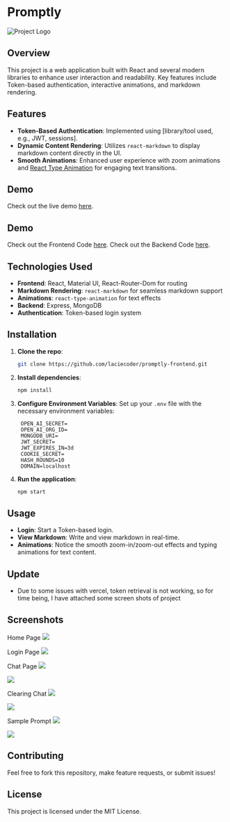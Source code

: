 
# Promptly

![Project Logo](https://img.logoipsum.com/277.svg)

## Overview

This project is a web application built with React and several modern libraries to enhance user interaction and readability. Key features include Token-based authentication, interactive animations, and markdown rendering.

## Features

- **Token-Based Authentication**: Implemented using [library/tool used, e.g., JWT, sessions].
- **Dynamic Content Rendering**: Utilizes `react-markdown` to display markdown content directly in the UI.
- **Smooth Animations**: Enhanced user experience with zoom animations and [React Type Animation](https://www.npmjs.com/package/react-type-animation) for engaging text transitions.
  
## Demo

Check out the live demo [here](https://promptly-frontend-pi.vercel.app/).

## Demo

Check out the Frontend Code [here](https://github.com/laciecoder/promptly-frontend).
Check out the Backend Code [here](https://github.com/laciecoder/promptly-backend).

## Technologies Used

- **Frontend**: React, Material UI, React-Router-Dom for routing
- **Markdown Rendering**: `react-markdown` for seamless markdown support
- **Animations**: `react-type-animation` for text effects
- **Backend**: Express, MongoDB
- **Authentication**: Token-based login system

## Installation

1. **Clone the repo**:
   ```bash
   git clone https://github.com/laciecoder/promptly-frontend.git
   ```

2. **Install dependencies**:
   ```bash
   npm install
   ```

3. **Configure Environment Variables**:
   Set up your `.env` file with the necessary environment variables:
   ```env
    OPEN_AI_SECRET= 
    OPEN_AI_ORG_ID=
    MONGODB_URI=
    JWT_SECRET=
    JWT_EXPIRES_IN=3d
    COOKIE_SECRET=
    HASH_ROUNDS=10
    DOMAIN=localhost
   ```

4. **Run the application**:
   ```bash
   npm start
   ```

## Usage

- **Login**: Start a Token-based login.
- **View Markdown**: Write and view markdown in real-time.
- **Animations**: Notice the smooth zoom-in/zoom-out effects and typing animations for text content.

## Update
- Due to some issues with vercel, token retrieval is not working, so for time being, I have attached some screen shots of project

## Screenshots
 Home Page
 ![](https://utfs.io/f/QyLqvzYvXKIN2ByorguXtmcdKpA9Ruxolk6gaTMjSeLZf1NQ)

 Login Page
 ![](https://utfs.io/f/QyLqvzYvXKIN0taUh3Iag2p4lO5JLi936RfcSzUvKWGAynX0)

 Chat Page
 ![](https://utfs.io/f/QyLqvzYvXKINyddHtzQYztFu6HwnJ1QjqCoMIT7ipcOdegVA)

 ![](https://utfs.io/f/QyLqvzYvXKINhZzVrEe2XOHUzc6Dgi3hN8QnFesr9qV7p5AM)

 Clearing Chat
 ![](https://utfs.io/f/QyLqvzYvXKIN9P3aKMmEj4KwoMzvQVXmCJ3ZyYRPgkTAx5qs)

 ![](https://utfs.io/f/QyLqvzYvXKINupPRMErHbA4swKduYFvxN3tQ9lnSWTOhiqz2)

 Sample Prompt
 ![](https://utfs.io/f/QyLqvzYvXKINqxhEsZJwAyp5PCZRvfoIbUX08unOQ2kg39ea)

 ![](https://utfs.io/f/QyLqvzYvXKINs2gSzTnudBV0KGzHExmkvfUJc7Qa4oLXyNRW)

## Contributing

Feel free to fork this repository, make feature requests, or submit issues!

## License

This project is licensed under the MIT License.
